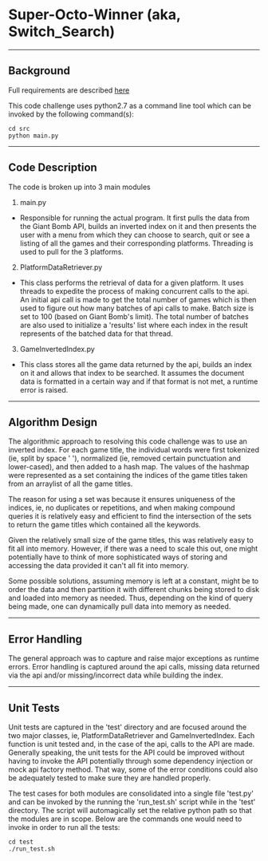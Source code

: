 # Super-Octo-Winner (aka, Switch_Search)

---

## Background

Full requirements are described [here](https://docs.google.com/document/d/1POgnrJPYVQcLINMXQMkLLiFxo8xy7mMCUIrK61HB5JI/edit#)

This code challenge uses python2.7 as a command line tool which can be invoked by the following command(s):
```
cd src
python main.py
```
---
## Code Description

The code is broken up into 3 main modules

1.  main.py
  * Responsible for running the actual program.  It first pulls the data from the Giant Bomb API, builds an inverted index on it and then presents the user with a menu from which they can choose to search, quit or see a listing of all the games and their corresponding platforms.  Threading is used to pull for the 3 platforms.
  
2.  PlatformDataRetriever.py
  * This class performs the retrieval of data for a given platform.  It uses threads to expedite the process of making concurrent calls to the api.  An initial api call is made to get the total number of games which is then used to figure out how many batches of api calls to make.  Batch size is set to 100 (based on Giant Bomb's limit).  The total number of batches are also used to initialize a 'results' list where each index in the result represents of the batched data for that thread.
  
3.  GameInvertedIndex.py
  * This class stores all the game data returned by the api, builds an index on it and allows that index to be searched.  It assumes the document data is formatted in a certain way and if that format is not met, a runtime error is raised.
  
---
## Algorithm Design

The algorithmic approach to resolving this code challenge was to use an inverted index.  For each game title, the individual words were first tokenized (ie, split by space ' '), normalized (ie, removed certain punctuation and lower-cased), and then added to a hash map.  The values of the hashmap were represented as a set containing the indices of the game titles taken from an arraylist of all the game titles.  

The reason for using a set was because it ensures uniqueness of the indices, ie, no duplicates or repetitions, and when making compound queries it is relatively easy and efficient to find the intersection of the sets to return the game titles which contained all the keywords.  

Given the relatively small size of the game titles, this was relatively easy to fit all into memory.  However, if there was a need to scale this out, one might potentially have to think of more sophisticated ways of storing and accessing the data provided it can't all fit into memory.  

Some possible solutions, assuming memory is left at a constant, might be to order the data and then partition it with different chunks being stored to disk and loaded into memory as needed.  Thus, depending on the kind of query being made, one can dynamically pull data into memory as needed.

---
## Error Handling

The general approach was to capture and raise major exceptions as runtime errors.  Error handling is captured around the api calls, missing data returned via the api and/or missing/incorrect data while building the index.

---
## Unit Tests

Unit tests are captured in the 'test' directory and are focused around the two major classes, ie, PlatformDataRetriever and GameInvertedIndex.  Each function is unit tested and, in the case of the api, calls to the API are made.  Generally speaking, the unit tests for the API could be improved without having to invoke the API potentially through some dependency injection or mock api factory method.  That way, some of the error conditions could also be adequately tested to make sure they are handled properly.  

The test cases for both modules are consolidated into a single file 'test.py' and can be invoked by the running the 'run_test.sh' script while in the 'test' directory.  The script will automagically set the relative python path so that the modules are in scope. Below are the commands one would need to invoke in order to run all the tests:
```
cd test
./run_test.sh
```
